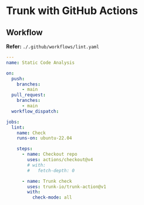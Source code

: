 # Trunk with GitHub Actions

## Workflow

**Refer:** `./.github/workflows/lint.yaml`

```yml
---
name: Static Code Analysis

on:
  push:
    branches:
      - main
  pull_request:
    branches:
      - main
  workflow_dispatch:

jobs:
  lint:
    name: Check
    runs-on: ubuntu-22.04

    steps:
      - name: Checkout repo
        uses: actions/checkout@v4
        # with:
        #   fetch-depth: 0

      - name: Trunk check
        uses: trunk-io/trunk-action@v1
        with:
          check-mode: all
```
